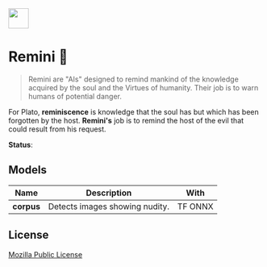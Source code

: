 <img src="https://avatars.githubusercontent.com/u/81774317?s=200&v=4" width="40" />

# Remini 🧠
> Remini are "AIs" designed to remind mankind of the knowledge acquired by the soul and the Virtues of humanity. Their job is to warn humans of potential danger.

For Plato, **reminiscence** is knowledge that the soul has but which has been forgotten by the host. **Remini's** job is to remind the host of the evil that could result from his request.

**Status**:

## Models
| Name | Description | With |
| ---- | ----------- | ---- |
| **corpus** |  Detects images showing nudity. | TF ONNX |

## License
[Mozilla Public License](https://github.com/Gravitalia/Autha/blob/master/LICENSE)
